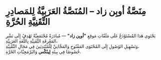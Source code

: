 # مِنَصَّةُ أوبِن زاد – المُنَصَّةُ العَرَبِيَّةُ لِلمَصادِرِ التِّقَنِيَّةِ الحُرَّةِ

يَحْتَوِي هَذا المُسْتَوْدَعُ عَلَى مَلَفّاتِ مَوقِعِ **"أوبِن زاد"** — مُبادَرَةٌ مُجْتَمَعِيَّةٌ تَهْدِفُ إِلَى نَشْرِ المَعْرِفَةِ التِّقَنِيَّةِ بِاللُّغَةِ العَرَبِيَّةِ،  
وَتَسْهِيلِ الوُصُولِ إِلَى المُحْتَوَى المَفْتُوحِ وَالمَجَّانِيِّ لِلْمُبْتَدِئِينَ فِي مَجَالِ التِّقْنِيَّةِ،  
خُصُوصًا فِي بِيئَةِ **لِينُكْس** وَالبَرْمَجِيَّاتِ الحُرَّةِ.

